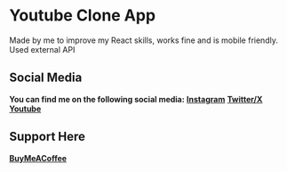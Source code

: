 # Youtube Clone App
Made by me to improve my React skills, works fine and is mobile friendly. Used external API

## Social Media

**You can find me on the following social media:**
**[Instagram](https://www.instagram.com/fawad.___.1/)**
**[Twitter/X](https://twitter.com/fawad_ali_101)**
**[Youtube](https://www.youtube.com/channel/UCzhNZGi0T53AfW412Fn-AWA)**

## Support Here

**[BuyMeACoffee](https://www.buymeacoffee.com/fawadali)**
